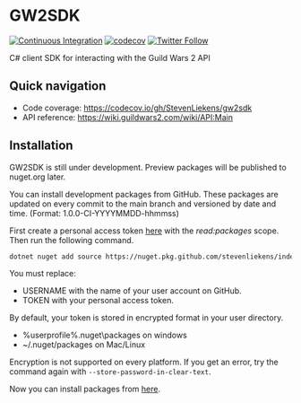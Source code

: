 # GW2SDK
[![Continuous Integration](https://github.com/StevenLiekens/gw2sdk/workflows/Continuous%20Integration/badge.svg)][actions] [![codecov](https://codecov.io/gh/StevenLiekens/gw2sdk/branch/main/graph/badge.svg)][codecov] [![Twitter Follow](https://img.shields.io/twitter/follow/LiekensSteven?style=social)][twitter]

C# client SDK for interacting with the Guild Wars 2 API

## Quick navigation

- Code coverage: <https://codecov.io/gh/StevenLiekens/gw2sdk>
- API reference: <https://wiki.guildwars2.com/wiki/API:Main>

## Installation

GW2SDK is still under development. Preview packages will be published to nuget.org later.

You can install development packages from GitHub. These packages are updated on every commit to the main branch and versioned by date and time. (Format: 1.0.0-CI-YYYYMMDD-hhmmss)

First create a personal access token [here][tokens] with the _read:packages_ scope. Then run the following command.

``` sh
dotnet nuget add source https://nuget.pkg.github.com/stevenliekens/index.json --name sliekens --username <USERNAME> --password <TOKEN>
```

You must replace:

- USERNAME with the name of your user account on GitHub.
- TOKEN with your personal access token.

By default, your token is stored in encrypted format in your user directory.

- %userprofile%\.nuget\packages on windows
- ~/.nuget/packages on Mac/Linux

Encryption is not supported on every platform. If you get an error, try the command again with `--store-password-in-clear-text`.

Now you can install packages from [here][packages].

[//]:# (add links to the section below)
[actions]:https://github.com/StevenLiekens/gw2sdk/actions?query=workflow%3A%22Continuous+Integration%22
[codecov]:https://codecov.io/gh/StevenLiekens/gw2sdk
[twitter]:https://twitter.com/LiekensSteven
[tokens]:https://github.com/settings/tokens
[packages]:https://github.com/StevenLiekens/gw2sdk/packages
